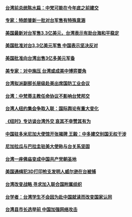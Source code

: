 #### [台湾前总统陈水扁：中梵可能在今年底之前建交](../pages/zivymejqv_/4587917.md) 

#### [专家：特朗普新一批对台军售有特殊意涵](../pages/zivymejqv_/4587098.md) 

#### [美国最新对台军售3.3亿美元，台湾表示有助台海和平稳定](../pages/zivymejqv_/4586188.md) 

#### [美国批准对台3.3亿美元军售 中国表示坚决反对](../pages/zivymejqv_/4586046.md) 

#### [美国批准向台湾出售3亿多美元军备](../pages/zivymejqv_/4586019.md) 

#### [美专家：对中施压 台湾或成美中博弈要角](../pages/zivymejqv_/4585435.md) 

#### [台湾拟派副部长层级赴美出席国防工业会议](../pages/zivymejqv_/4584469.md) 

#### [台湾：中梵蒂主教任命协议不影响台梵邦交](../pages/zivymejqv_/4583449.md) 

#### [台湾人纽约集会争取入联：国际舆论有重大变化](../pages/zivymejqv_/4583358.md) 

#### [《纽时》专访谈台湾外交   哀其不幸赞其有为](../pages/zivymejqv_/4582768.md) 

#### [中国驻多米尼加大使馆开张揭牌 王毅：中多建交别国无权干涉](../pages/zivymejqv_/4582673.md) 

#### [尼加拉瓜与巴拉圭驻美大使称与台关系坚固](../pages/zivymejqv_/4582274.md) 

#### [台湾一座佛庙变成中国共产党朝圣地](../pages/zivymejqv_/4581785.md) 

#### [美国通缉犯3D打印枪支发明人威尔逊在台被捕](../pages/zivymejqv_/4581688.md) 

#### [台湾改变战略 寻求加入联合国附属组织](../pages/zivymejqv_/4581581.md) 

#### [台学者：台湾学生不会因为赴中国就读而改变国家认同](../pages/zivymejqv_/4581316.md) 

#### [台湾县市长选举前 中国加强网络攻击](../pages/zivymejqv_/4579971.md) 

